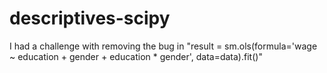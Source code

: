 # descriptives-scipy
I had a challenge with removing the bug in "result = sm.ols(formula='wage ~ education + gender + education * gender', data=data).fit()"

